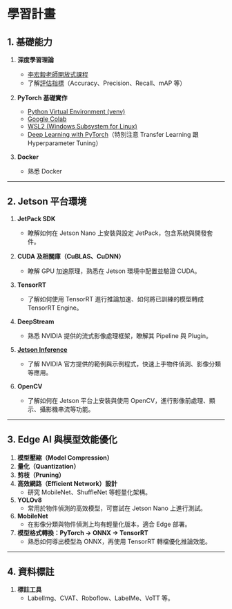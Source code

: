 # 學習計畫

## 1. 基礎能力

1. **深度學習理論**  
   - [李宏毅老師開放式課程](https://www.youtube.com/watch?v=CXgbekl66jc&list=PLJV_el3uVTsPy9oCRY30oBPNLCo89yu49)
   - 了解[評估指標](https://algoltek-my.sharepoint.com/:p:/g/personal/mj_li_algoltek_com_tw/EXcSKOxl_KtEqdlGGa-dWX8BCxJrMz5YLVbz8_18gPkSFQ?e=cFlP5i)（Accuracy、Precision、Recall、mAP 等）

2. **PyTorch 基礎實作**  
   - [Python Virtual Environment (venv)](https://dev.to/codemee/python-xu-ni-huan-jing-venv-nbg)
   - [Google Colab](https://colab.google/)
   - [WSL2 (Windows Subsystem for Linux)](https://bayareanotes.com/wsl-installation/#google_vignette)
   - [Deep Learning with PyTorch](https://algoltek-my.sharepoint.com/:b:/g/personal/allen_chen_algoltek_com_tw/EX4hBF0mgSZOh80cwyKWdz8Bo9dqJrzx8DA6eDqYA_rUIw?e=Ggg6d4)（特別注意 Transfer Learning 跟 Hyperparameter Tuning）

3. **Docker**  
   - 熟悉 Docker
---

## 2. Jetson 平台環境

1. **JetPack SDK**  
   - 瞭解如何在 Jetson Nano 上安裝與設定 JetPack，包含系統與開發套件。

2. **CUDA 及相關庫（CuBLAS、CuDNN）**  
   - 瞭解 GPU 加速原理，熟悉在 Jetson 環境中配置並驗證 CUDA。

3. **TensorRT**  
   - 了解如何使用 TensorRT 進行推論加速、如何將已訓練的模型轉成 TensorRT Engine。

4. **DeepStream**  
   - 熟悉 NVIDIA 提供的流式影像處理框架，瞭解其 Pipeline 與 Plugin。

5. **[Jetson Inference](https://github.com/dusty-nv/jetson-inference)**  
   - 了解 NVIDIA 官方提供的範例與示例程式，快速上手物件偵測、影像分類等應用。

6. **OpenCV**  
   - 了解如何在 Jetson 平台上安裝與使用 OpenCV，進行影像前處理、顯示、攝影機串流等功能。

---

## 3. Edge AI 與模型效能優化

1. **模型壓縮（Model Compression）**
2. **量化（Quantization）**
3. **剪枝（Pruning）**
4. **高效網路（Efficient Network）設計**  
   - 研究 MobileNet、ShuffleNet 等輕量化架構。
5. **YOLOv8**  
   - 常用於物件偵測的高效模型，可嘗試在 Jetson Nano 上進行測試。
6. **MobileNet**  
   - 在影像分類與物件偵測上均有輕量化版本，適合 Edge 部署。
7. **模型格式轉換：PyTorch → ONNX → TensorRT**  
   - 熟悉如何導出模型為 ONNX，再使用 TensorRT 轉檔優化推論效能。

---

## 4. 資料標註

1. **標註工具**  
   - LabelImg、CVAT、Roboflow、LabelMe、VoTT 等。